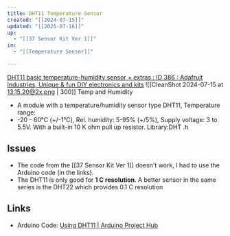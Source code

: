 ```yaml
---
title: DHT11 Temperature Sensor
created: "[[2024-07-15]]"
updated: "[[2025-07-16]]"
up:
  - "[[37 Sensor Kit Ver 1]]"
in:
  - "[[Temperature Sensor]]"

---
```

[DHT11 basic temperature-humidity sensor + extras : ID 386 : Adafruit Industries, Unique & fun DIY electronics and kits](https://www.adafruit.com/product/386)
![[CleanShot 2024-07-15 at 13.15.20@2x.png | 300]]
Temp and Humidity

* A module with a temperature/humidity sensor type DHT11, Temperature range:
* -20 - 60°C (+/-1°C), Rel. humidity: 5-95% (+/5%), Supply voltage: 3 to 5.5V. With a built-in 10 K ohm pull up resistor. Library:DHT .h
## Issues
* The code from the [[37 Sensor Kit Ver 1]] doesn't work, I had to use the Arduino code (in the links). 
* The DHT11 is only good for **1 C resolution**. A better sensor in the same series is the DHT22 which provides 0.1 C resolution
## Links
* Arduino Code: [Using DHT11 | Arduino Project Hub](https://projecthub.arduino.cc/arcaegecengiz/using-dht11-12f621)
